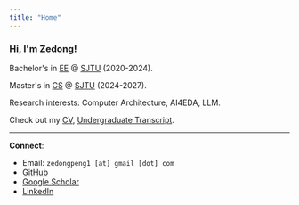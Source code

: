 ```yaml
---
title: "Home"
---
```



### Hi, I'm Zedong!

Bachelor's in [EE](https://ee.sjtu.edu.cn) @ [SJTU](http://en.sjtu.edu.cn/) (2020-2024).

Master's in [CS](https://www.cs.sjtu.edu.cn/en/) @ [SJTU](http://en.sjtu.edu.cn/) (2024-2027).

Research interests: Computer Architecture, AI4EDA, LLM.

Check out my [CV](/pdf/cv.pdf), [Undergraduate Transcript](/pdf/transcript.pdf).

---

**Connect**: 

- Email: `zedongpeng1 [at] gmail [dot] com`
- [GitHub](https://github.com/zedong-peng) 
- [Google Scholar](https://scholar.google.com/citations?user=t4pdXJEAAAAJ) 
- [LinkedIn](https://www.linkedin.com/in/zedong-peng)
